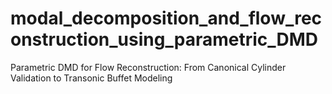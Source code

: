 # modal_decomposition_and_flow_reconstruction_using_parametric_DMD
Parametric DMD for Flow Reconstruction: From Canonical Cylinder Validation to Transonic Buffet Modeling
